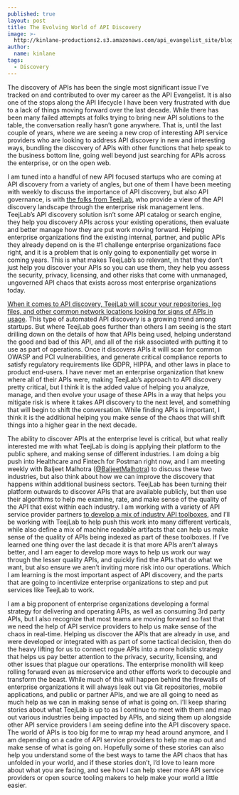 ```yaml
---
published: true
layout: post
title: The Evolving World of API Discovery
image: >-
  http://kinlane-productions2.s3.amazonaws.com/api_evangelist_site/blog/screen_shot_2020_08_27_at_9.51.47_am.png
author:
  name: kinlane
tags:
  - Discovery
---
```

The discovery of APIs has been the single most significant issue I’ve tracked on and contributed to over my career as the API Evangelist. It is also one of the stops along the API lifecycle I have been very frustrated with due to a lack of things moving forward over the last decade. While there has been many failed attempts at folks trying to bring new API solutions to the table, the conversation really hasn’t gone anywhere. That is, until the last couple of years, where we are seeing a new crop of interesting API service providers who are looking to address API discovery in new and interesting ways, bundling the discovery of APIs with other functions that help speak to the business bottom line, going well beyond just searching for APIs across the enterprise, or on the open web.

I am tuned into a handful of new API focused startups who are coming at API discovery from a variety of angles, but one of them I have been meeting with weekly to discuss the importance of API discovery, but also API governance, is with [the folks from TeejLab](https://apidiscovery.teejlab.com/our-solution/), who provide a view of the API discovery landscape through the enterprise risk management lens. TeejLab’s API discovery solution isn’t some API catalog or search engine, they help you discovery APIs across your existing operations, then evaluate and better manage how they are put work moving forward. Helping enterprise organizations find the existing internal, partner, and public APIs they already depend on is the #1 challenge enterprise organizations face right, and it is a problem that is only going to exponentially get worse in coming years. This is what makes TeejLab’s so relevant, in that they don’t just help you discover your APIs so you can use them, they help you assess the security, privacy, licensing, and other risks that come with unmanaged, ungoverned API chaos that exists across most enterprise organizations today.

[When it comes to API discovery, TeejLab will scour your repositories, log files, and other common network locations looking for signs of APIs in usage](https://apidiscovery.teejlab.com/our-solution/). This type of automated API discovery is a growing trend among startups. But where TeejLab goes further than others I am seeing is the start drilling down on the details of how that APIs being used, helping understand the good and bad of this API, and all of the risk associated with putting it to use as part of operations. Once it discovers APIs it willl scan for common OWASP and PCI vulnerabilities, and generate critical compliance reports to satisfy regulatory requirements like GDPR, HIPPA, and other laws in place to product end-users. I have never met an enterprise organization that knew where all of their APIs were, making TeejLab’s approach to API discovery pretty critical, but I think it is the added value of helping you analyze, manage, and then evolve your usage of these APIs in a way that helps you mitigate risk is where it takes API discovery to the next level, and something that will begin to shift the conversation. While finding APIs is important, I think it is the additional helping you make sense of the chaos that will shift things into a higher gear in the next decade.

The ability to discover APIs at the enterprise level is critical, but what really interested me with what TeejLab is doing is applying their platform to the public sphere, and making sense of different industries. I am doing a big push into Healthcare and Fintech for Postman right now, and I am meeting weekly with Baljeet Malhotra ([@BaljeetMalhotra](https://twitter.com/BaljeetMalhotra)) to discuss these two industries, but also think about how we can improve the discovery that happens within additional business sectors. TeejLab has been turning their platform outwards to discover APIs that are available publicly, but then use their algorithms to help me examine, rate, and make sense of the quality of the API that exist within each industry. I am working with a variety of API service provider partners [to develop a mix of industry API toolboxes](https://github.com/postman-toolboxes), and I’ll be working with TeejLab to help push this work into many different verticals, while also define a mix of machine readable artifacts that can help us make sense of the quality of APIs being indexed as part of these toolboxes. If I’ve learned one thing over the last decade it is that more APIs aren’t always better, and I am eager to develop more ways to help us work our way through the lesser quality APIs, and quickly find the APIs that do what we want, but also ensure we aren’t inviting more risk into our operations. Which I am learning is the most important aspect of API discovery, and the parts that are going to incentivize enterprise organizations to step and put services like TeejLab to work.

I am a big proponent of enterprise organizations developing a formal strategy for delivering and operating APIs, as well as consuming 3rd party APIs, but I also recognize that most teams are moving forward so fast that we need the help of API service providers to help us make sense of the chaos in real-time. Helping us discover the APIs that are already in use, and were developed or integrated with as part of some tactical decision, then do the heavy lifting for us to connect rogue APIs into a more holistic strategy that helps us pay better attention to the privacy, security, licensing, and other issues that plague our operations. The enterprise monolith will keep rolling forward even as microservice and other efforts work to decouple and transform the beast. While much of this will happen behind the firewalls of enterprise organizations it will always leak out via Git repositories, mobile applications, and public or partner APIs, and we are all going to need as much help as we can in making sense of what is going on. I’ll keep sharing stories about what TeejLab is up to as I continue to meet with them and map out various industries being impacted by APIs, and sizing them up alongside other API service providers I am seeing define into the API discovery space. The world of APIs is too big for me to wrap my head around anymore, and I am depending on a cadre of API service providers to help me map out and make sense of what is going on. Hopefully some of these stories can also help you understand some of the best ways to tame the API chaos that has unfolded in your world, and if these stories don’t, I’d love to learn more about what you are facing, and see how I can help steer more API service providers or open source tooling makers to help make your world a little easier.